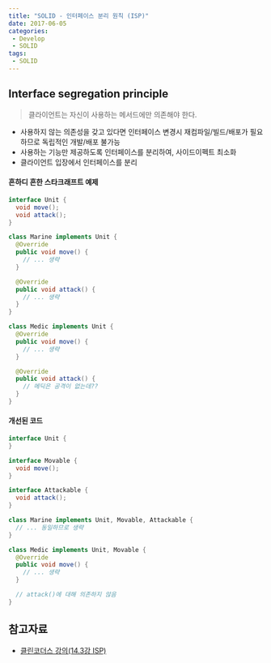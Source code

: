 ```yaml
---
title: "SOLID - 인터페이스 분리 원칙 (ISP)"
date: 2017-06-05
categories:
 - Develop
 - SOLID
tags:
 - SOLID
---
```



## Interface segregation principle
> 클라이언트는 자신이 사용하는 메서드에만 의존해야 한다.
 - 사용하지 않는 의존성을 갖고 있다면 인터페이스 변경시 재컴파일/빌드/배포가 필요하므로 독립적인 개발/배포 불가능
 - 사용하는 기능만 제공하도록 인터페이스를 분리하여, 사이드이펙트 최소화
 - 클라이언트 입장에서 인터페이스를 분리


#### 흔하디 흔한 스타크래프트 예제
```java
interface Unit {
  void move();
  void attack();
}

class Marine implements Unit {
  @Override
  public void move() {
    // ... 생략
  }

  @Override
  public void attack() {
    // ... 생략
  }
}

class Medic implements Unit {
  @Override
  public void move() {
    // ... 생략
  }

  @Override
  public void attack() {
    // 메딕은 공격이 없는데??
  }
}
```

#### 개선된 코드
```java
interface Unit {
}

interface Movable {
  void move();
}

interface Attackable {
  void attack();
}

class Marine implements Unit, Movable, Attackable {
  // ... 동일하므로 생략
}

class Medic implements Unit, Movable {
  @Override
  public void move() {
    // ... 생략
  }

  // attack()에 대해 의존하지 않음
}
```

## 참고자료
 - [클린코더스 강의(14.3강 ISP)](https://www.youtube.com/watch?v=IIrjI7YUw6g&list=PLagTY0ogyVkIl2kTr08w-4MLGYWJz7lNK&index=17)
